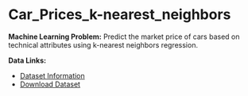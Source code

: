 # Car_Prices_k-nearest_neighbors

**Machine Learning Problem:**
Predict the market price of cars based on technical attributes using k-nearest neighbors regression.

**Data Links:**
- [Dataset Information](link_to_dataset_info)
- [Download Dataset](link_to_download_dataset)
